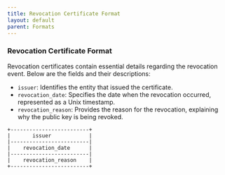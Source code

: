 ```yaml
---
title: Revocation Certificate Format
layout: default
parent: Formats
---
```


### Revocation Certificate Format

Revocation certificates contain essential details regarding the revocation event. Below are the fields and their descriptions:

- `issuer`: Identifies the entity that issued the certificate.
- `revocation_date`: Specifies the date when the revocation occurred, represented as a Unix timestamp.
- `revocation_reason`: Provides the reason for the revocation, explaining why the public key is being revoked.

```
+-------------------------+
|       issuer            | 
|-------------------------|
|    revocation_date      |
|-------------------------|
|    revocation_reason    |
+-------------------------+
```
